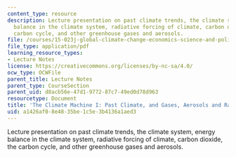 ```yaml
---
content_type: resource
description: Lecture presentation on past climate trends, the climate system, energy
  balance in the climate system, radiative forcing of climate, carbon dioxide, the
  carbon cycle, and other greenhouse gases and aerosols.
file: /courses/15-023j-global-climate-change-economics-science-and-policy-spring-2008/a1426af08e4835be1c5e3b4136a1aed3_lec4.pdf
file_type: application/pdf
learning_resource_types:
- Lecture Notes
license: https://creativecommons.org/licenses/by-nc-sa/4.0/
ocw_type: OCWFile
parent_title: Lecture Notes
parent_type: CourseSection
parent_uid: d8acb56e-47d1-9772-87c7-49ed0d78d963
resourcetype: Document
title: 'The Climate Machine I: Past Climate, and Gases, Aerosols and Radiation'
uid: a1426af0-8e48-35be-1c5e-3b4136a1aed3
---
```

Lecture presentation on past climate trends, the climate system, energy balance in the climate system, radiative forcing of climate, carbon dioxide, the carbon cycle, and other greenhouse gases and aerosols.